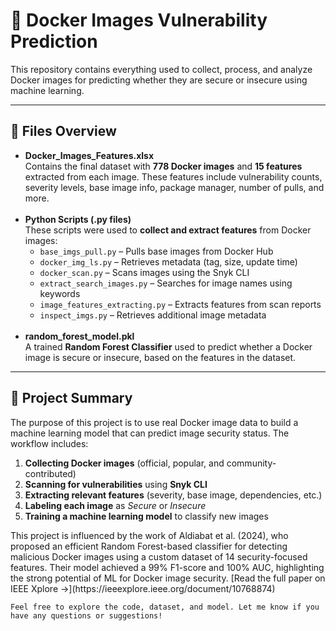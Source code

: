 <!DOCTYPE html>
<html lang="en">
<head>
  <meta charset="UTF-8">
  
</head>
<body>

  <h1>🐳 Docker Images Vulnerability Prediction</h1>

  <p>
    This repository contains everything used to collect, process, and analyze Docker images for predicting whether they are secure or insecure using machine learning.
  </p>

  <hr>

  <h2>📂 <strong>Files Overview</strong></h2>
  <ul>
    <li>
      <strong>Docker_Images_Features.xlsx</strong><br>
      Contains the final dataset with <strong>778 Docker images</strong> and <strong>15 features</strong> extracted from each image. These features include vulnerability counts, severity levels, base image info, package manager, number of pulls, and more.
    </li>
    <br>
    <li>
      <strong>Python Scripts (.py files)</strong><br>
      These scripts were used to <strong>collect and extract features</strong> from Docker images:
      <ul>
        <li><code>base_imgs_pull.py</code> – Pulls base images from Docker Hub</li>
        <li><code>docker_img_ls.py</code> – Retrieves metadata (tag, size, update time)</li>
        <li><code>docker_scan.py</code> – Scans images using the Snyk CLI</li>
        <li><code>extract_search_images.py</code> – Searches for image names using keywords</li>
        <li><code>image_features_extracting.py</code> – Extracts features from scan reports</li>
        <li><code>inspect_imgs.py</code> – Retrieves additional image metadata</li>
      </ul>
    </li>
    <br>
    <li>
      <strong>random_forest_model.pkl</strong><br>
      A trained <strong>Random Forest Classifier</strong> used to predict whether a Docker image is secure or insecure, based on the features in the dataset.
    </li>
  </ul>

  <hr>

  <h2>📌 <strong>Project Summary</strong></h2>
  <p>
    The purpose of this project is to use real Docker image data to build a machine learning model that can predict image security status. The workflow includes:
  </p>
  <ol>
    <li><strong>Collecting Docker images</strong> (official, popular, and community-contributed)</li>
    <li><strong>Scanning for vulnerabilities</strong> using <strong>Snyk CLI</strong></li>
    <li><strong>Extracting relevant features</strong> (severity, base image, dependencies, etc.)</li>
    <li><strong>Labeling each image</strong> as <em>Secure</em> or <em>Insecure</em></li>
    <li><strong>Training a machine learning model</strong> to classify new images</li>
  </ol>


  <p>
    This project is influenced by the work of Aldiabat et al. (2024), who proposed an efficient Random Forest-based classifier for detecting malicious Docker images using a custom dataset of 14 security-focused features. Their model achieved a 99% F1-score and 100% AUC, highlighting the strong potential of ML for Docker image security.  [Read the full paper on IEEE Xplore →](https://ieeexplore.ieee.org/document/10768874)

    Feel free to explore the code, dataset, and model. Let me know if you have any questions or suggestions!
  </p>

</body>
</html>

